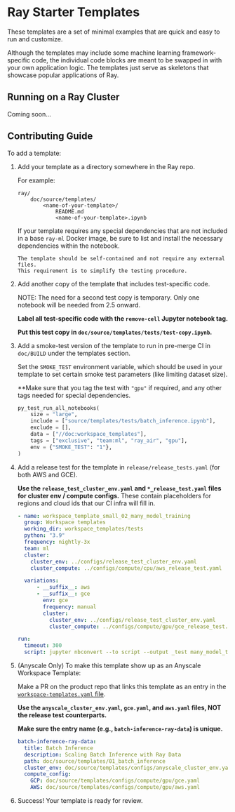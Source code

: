 # Ray Starter Templates

These templates are a set of minimal examples that are quick and easy to run and customize.

Although the templates may include some machine learning framework-specific code,
the individual code blocks are meant to be swapped in with your own application logic.
The templates just serve as skeletons that showcase popular applications of Ray.

## Running on a Ray Cluster

<!-- TODO(justinvyu): Add in OSS cluster support. -->
Coming soon...

## Contributing Guide

To add a template:

1. Add your template as a directory somewhere in the Ray repo.

    For example:

    ```text
    ray/
        doc/source/templates/
            <name-of-your-template>/
                README.md
                <name-of-your-template>.ipynb
    ```

    If your template requires any special dependencies that are not included in a
    base `ray-ml` Docker image, be sure to list and install the necessary dependencies
    within the notebook.

    ```{note}
    The template should be self-contained and not require any external files.
    This requirement is to simplify the testing procedure.
    ```

2. Add another copy of the template that includes test-specific code.

    NOTE: The need for a second test copy is temporary. Only one notebook will be needed
    from 2.5 onward.

    **Label all test-specific code with the `remove-cell` Jupyter notebook tag.**

    **Put this test copy in `doc/source/templates/tests/test-copy.ipynb`.**

3. Add a smoke-test version of the template to run in pre-merge CI in `doc/BUILD` under the templates section.

    Set the `SMOKE_TEST` environment variable, which should be used in your template to
    set certain smoke test parameters (like limiting dataset size).

    **Make sure that you tag the test with `"gpu"` if required, and any other tags
    needed for special dependencies.

    ```python
    py_test_run_all_notebooks(
        size = "large",
        include = ["source/templates/tests/batch_inference.ipynb"],
        exclude = [],
        data = ["//doc:workspace_templates"],
        tags = ["exclusive", "team:ml", "ray_air", "gpu"],
        env = {"SMOKE_TEST": "1"},
    )
    ```

4. Add a release test for the template in `release/release_tests.yaml` (for both AWS and GCE).

    **Use the `release_test_cluster_env.yaml` and `*_release_test.yaml` files for cluster env / compute configs.**
    These contain placeholders for regions and cloud ids that our CI infra will fill in.

    ```yaml
    - name: workspace_template_small_02_many_model_training
      group: Workspace templates
      working_dir: workspace_templates/tests
      python: "3.9"
      frequency: nightly-3x
      team: ml
      cluster:
        cluster_env: ../configs/release_test_cluster_env.yaml
        cluster_compute: ../configs/compute/cpu/aws_release_test.yaml

      variations:
          - __suffix__: aws
          - __suffix__: gce
            env: gce
            frequency: manual
            cluster:
              cluster_env: ../configs/release_test_cluster_env.yaml
              cluster_compute: ../configs/compute/gpu/gce_release_test.yaml

    run:
      timeout: 300
      script: jupyter nbconvert --to script --output _test many_model_training.ipynb && ipython _test.py
    ```

5. (Anyscale Only) To make this template show up as an Anyscale Workspace Template:

    Make a PR on the product repo that links this template as an entry in the
    [`workspace-templates.yaml` file](https://github.com/anyscale/product/blob/master/backend/workspace-templates.yaml).

    **Use the `anyscale_cluster_env.yaml`, `gce.yaml`, and `aws.yaml` files, NOT the release test counterparts.**

    **Make sure the entry name (e.g., `batch-inference-ray-data`) is unique.**

    ```yaml
    batch-inference-ray-data:
      title: Batch Inference
      description: Scaling Batch Inference with Ray Data
      path: doc/source/templates/01_batch_inference
      cluster_env: doc/source/templates/configs/anyscale_cluster_env.yaml
      compute_config:
        GCP: doc/source/templates/configs/compute/gpu/gce.yaml
        AWS: doc/source/templates/configs/compute/gpu/aws.yaml
    ```

6. Success! Your template is ready for review.

<!-- 3. Add an entry to `doc/source/templates/templates.yaml` that links to your template.

    ```yaml
    - name: Many Model Training using Ray Tune
      # Paths should be relative to the Ray repo root directory
      path: doc/source/templates/02_many_model_training
      cluster_env: doc/source/templates/configs/anyscale_cluster_env.yaml
      small:
        compute_config:
          gcp: doc/source/templates/configs/compute/cpu/gcp_small.yaml
          aws: doc/source/templates/configs/compute/cpu/aws_small.yaml
      large:
        compute_config:
          # Relative to `path`
          gcp: doc/source/templates/configs/compute/cpu/gcp_large.yaml
          aws: doc/source/templates/configs/compute/cpu/aws_large.yaml
    ```

    When you specify the template's compute config, see `doc/source/templates/configs` for defaults.

4. Run a validation script on `templates.yaml` to make sure that the paths you specified are all valid.

    ```bash
    $ python doc/source/templates/validate.py
    Success!
    ``` -->
